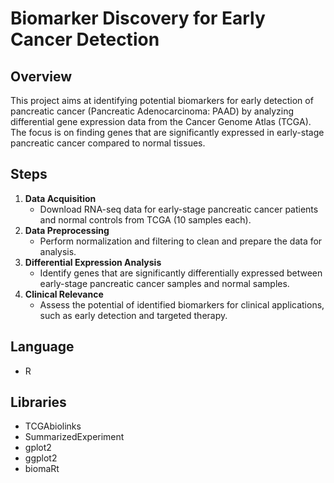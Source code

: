 # Biomarker Discovery for Early Cancer Detection

## Overview 
This project aims at identifying potential biomarkers for early detection of pancreatic cancer (Pancreatic Adenocarcinoma: PAAD) by analyzing differential gene expression data from the Cancer Genome Atlas (TCGA). The focus is on finding genes that are significantly expressed in early-stage pancreatic cancer compared to normal tissues.

## Steps
1. **Data Acquisition**
   - Download RNA-seq data for early-stage pancreatic cancer patients and normal controls from TCGA (10 samples each).
2. **Data Preprocessing**
   - Perform normalization and filtering to clean and prepare the data for analysis.
3. **Differential Expression Analysis**
   - Identify genes that are significantly differentially expressed between early-stage pancreatic cancer samples and normal samples.
4. **Clinical Relevance**
   - Assess the potential of identified biomarkers for clinical applications, such as early detection and targeted therapy.

## Language
- R

## Libraries
- TCGAbiolinks
- SummarizedExperiment
- gplot2
- ggplot2
- biomaRt
